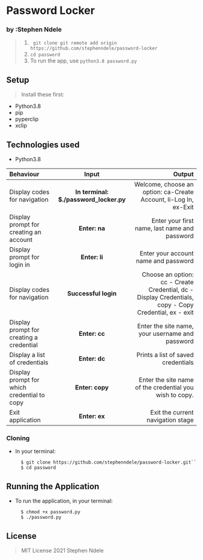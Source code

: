 # Password Locker
### by :Stephen Ndele
 

 >1. `` git clone git remote add origin https://github.com/stephenndele/password-locker``
>2. ``cd password``
>3. To run the app,  use  ``` python3.8 password.py ```



## Setup
> Install these first:
* Python3.8
* pip
* pyperclip
* xclip

## Technologies used
* Python3.8


| Behaviour | Input | Output |
| :---------------- | :---------------: | ------------------: |
| Display codes for navigation | **In terminal: $./password_locker.py** | Welcome, choose an option: ca-Create Account, li-Log In, ex-Exit |
| Display prompt for creating an account | **Enter: na** | Enter your first name, last name and password |
| Display prompt for login in | **Enter: li** | Enter your account name and password |
| Display codes for navigation | **Successful login** | Choose an option: cc - Create Credential, dc - Display Credentials, copy - Copy Credential, ex - exit |
| Display prompt for creating a credential | **Enter: cc** | Enter the site name, your username and password |
| Display a list of credentials | **Enter: dc** | Prints a list of saved credentials |
| Display prompt for which credential to copy | **Enter: copy** | Enter the site name of the credential you wish to copy. |
| Exit application | **Enter: ex** | Exit the current navigation stage |


### Cloning
* In your terminal:
        
        $ git clone https://github.com/stephenndele/password-locker.git``
        $ cd password

## Running the Application
* To run the application, in your terminal:

        $ chmod +x password.py
        $ ./password.py
        



## License
> MIT License 2021 Stephen Ndele

